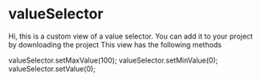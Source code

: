 # valueSelector
Hi, this is a custom view of a value selector. You can add it to your project by downloading the project
This view has the following methods

  valueSelector.setMaxValue(100);
       valueSelector.setMinValue(0);
       valueSelector.setValue(0);
